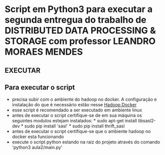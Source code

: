 # Script em Python3 para executar a segunda entregua do trabalho de DISTRIBUTED DATA PROCESSING & STORAGE com professor LEANDRO MORAES MENDES 

## EXECUTAR 
## Para executar o script
   * precisa subir com o ambiente do hadoop no docker. A configuração e instalação do que é necessário estão nesse [Hadoop Docker](https://github.com/fabiogjardim/bigdata_docker/)
   * esse script é recomendado a ser executado em ambiente linux
   * antes de executar o script certifique-se de em sua máquina os seguintes modulos estejam instalados:
    *  sudo apt-get install libsasl2-dev
    *  sudo pip install 'sasl'
    *  sudo pip install thrift_sasl
   * antes de executar o script certifique-se que o ambiente hadoop no docker esta funcionando
   * execute o script python estando na raiz do projeto através do comando 'python3 aula2/main.py'
